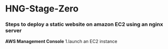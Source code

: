 # HNG-Stage-Zero

### Steps to deploy a  static website on amazon EC2 using an nginx server


**AWS Management Console**
1.launch an EC2 instance

